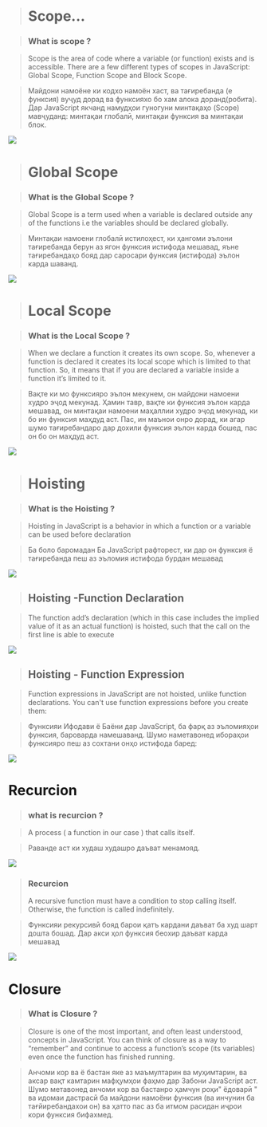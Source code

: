 
> # Scope...

> ### What is scope ?

 >Scope is the area of code where a variable (or function) exists and is accessible. There are a few different types of scopes in JavaScript: Global Scope, Function Scope and Block Scope.

 >Майдони намоёне ки кодхо намоён хаст, ва тағиребанда (е функсия) вуҷуд дорад ва функсияхо бо хам алока доранд(робита). Дар JavaScript якчанд намудҳои гуногуни минтақаҳо (Scope) мавҷуданд: минтақаи глобалӣ, минтақаи функсия ва минтақаи блок. 

![](/images/Screenshot_11.png)

> # Global Scope

> ### What is the Global Scope ?

 >Global Scope is a term used when a variable is declared outside any of the functions i.e the variables should be declared globally.

 >Минтақаи намоени глобалӣ истилоҳест, ки ҳангоми эълони тағиребанда берун аз ягон функсия истифода мешавад, яъне тағиребандаҳо бояд дар саросари функсия (истифода) эълон карда шаванд.

 ![](/images/Screenshot_3.png)

 > # Local Scope

 > ### What is the Local Scope ?

  >When we declare a function it creates its own scope. So, whenever a function is declared it creates its local scope which is limited to that function. So, it means that if you are declared a variable inside a function it’s limited to it.

  >Вақте ки мо функсияро эълон мекунем, он майдони намоени худро эҷод мекунад. Ҳамин тавр, вақте ки функсия эълон карда мешавад, он минтақаи намоени маҳаллии худро эҷод мекунад, ки бо ин функсия маҳдуд аст. Пас, ин маънои онро дорад, ки агар шумо тағиребандаро дар дохили функсия эълон карда бошед, пас он бо он маҳдуд аст.

  ![](/images/Screenshot_4.png)

  > # Hoisting

  > ### What is the Hoisting ?

   >Hoisting in JavaScript is a behavior in which a function or a variable can be used before declaration

   >Ба боло баромадан Ба JavaScript рафторест, ки дар он функсия ё тағиребанда пеш аз эъломия истифода бурдан мешавад

   ![](/images/Screenshot_5.png)

> ## Hoisting -Function Declaration

 >The function add’s declaration (which in this case includes the implied value of 
it as an actual function) is hoisted, such that the call on the first line is able to 
execute

![](/images/Screenshot_6.png)

> ## Hoisting - Function Expression

 >Function expressions in JavaScript are not hoisted, unlike function declarations. You can't use function expressions before you create them:

 >Функсияи Ифодави ё Баёни дар JavaScript, ба фарқ аз эъломияҳои функсия,  бароварда намешаванд. Шумо наметавонед ибораҳои функсияро пеш аз сохтани онҳо истифода баред:

![](/images/Screenshot_7.png)

# Recurcion

> ### what is recurcion ?

 >A process ( a function in our case ) that calls itself.

 >Раванде аст ки худаш худашро даъват менамояд.

 ![](/images/Screenshot_8.png)

 >### Recurcion
  >A recursive function must have a condition to stop calling itself. Otherwise, 
the function is called indefinitely.
  
  >Функсияи рекурсивӣ бояд барои қатъ кардани даъват ба худ шарт дошта бошад. Дар акси ҳол функсия беохир даъват карда мешавад

![](/images/Screenshot_10.png)

# Closure 

> ### What is Closure ?

 >Closure is one of the most important, and often least understood, concepts in JavaScript. You can think of closure as a way to “remember” and continue to access a function’s scope (its variables) even once the function has finished running.  

 > Анчоми кор ва ё бастан яке аз маъмултарин ва муҳимтарин, ва аксар вақт камтарин мафҳумҳои фаҳмо дар Забони JavaScript аст. Шумо метавонед анчоми кор ва бастанро ҳамчун роҳи" ёдоварӣ " ва идомаи дастрасӣ ба майдони намоёни функсия (ва инчунин ба тағйиребандахои он) ва ҳатто пас аз ба итмом расидан иҷрои кори функсия бифахмед.
